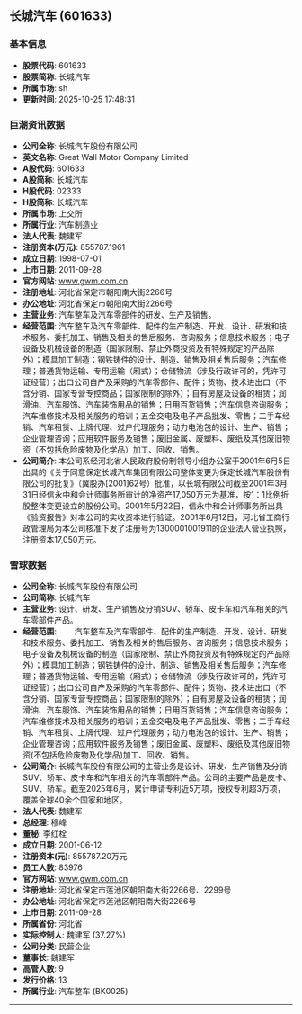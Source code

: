## 长城汽车 (601633)

### 基本信息

- **股票代码**: 601633
- **股票简称**: 长城汽车
- **所属市场**: sh
- **更新时间**: 2025-10-25 17:48:31

### 巨潮资讯数据

- **公司全称**: 长城汽车股份有限公司
- **英文名称**: Great Wall Motor Company Limited
- **A股代码**: 601633
- **A股简称**: 长城汽车
- **H股代码**: 02333
- **H股简称**: 长城汽车
- **所属市场**: 上交所
- **所属行业**: 汽车制造业
- **法人代表**: 魏建军
- **注册资本(万元)**: 855787.1961
- **成立日期**: 1998-07-01
- **上市日期**: 2011-09-28
- **官方网站**: www.gwm.com.cn
- **注册地址**: 河北省保定市朝阳南大街2266号
- **办公地址**: 河北省保定市朝阳南大街2266号
- **主营业务**: 汽车整车及汽车零部件的研发、生产及销售。
- **经营范围**: 汽车整车及汽车零部件、配件的生产制造、开发、设计、研发和技术服务、委托加工、销售及相关的售后服务、咨询服务；信息技术服务；电子设备及机械设备的制造（国家限制、禁止外商投资及有特殊规定的产品除外）；模具加工制造；钢铁铸件的设计、制造、销售及相关售后服务；汽车修理；普通货物运输、专用运输（厢式）；仓储物流（涉及行政许可的，凭许可证经营）；出口公司自产及采购的汽车零部件、配件；货物、技术进出口（不含分销、国家专营专控商品；国家限制的除外）；自有房屋及设备的租赁；润滑油、汽车服饰、汽车装饰用品的销售；日用百货销售；汽车信息咨询服务；汽车维修技术及相关服务的培训；五金交电及电子产品批发、零售；二手车经销、汽车租赁、上牌代理、过户代理服务；动力电池包的设计、生产、销售；企业管理咨询；应用软件服务及销售；废旧金属、废塑料、废纸及其他废旧物资（不包括危险废物及化学品）加工、回收、销售。
- **公司简介**: 本公司系经河北省人民政府股份制领导小组办公室于2001年6月5日出具的《关于同意保定长城汽车集团有限公司整体变更为保定长城汽车股份有限公司的批复》（冀股办[2001]62号）批准，以长城有限公司截至2001年3月31日经信永中和会计师事务所审计的净资产17,050万元为基准，按1：1比例折股整体变更设立的股份公司。2001年5月22日，信永中和会计师事务所出具《验资报告》对本公司的实收资本进行验证。2001年6月12日，河北省工商行政管理局为本公司核准下发了注册号为1300001001911的企业法人营业执照，注册资本17,050万元。

### 雪球数据

- **公司全称**: 长城汽车股份有限公司
- **公司简称**: 长城汽车
- **主营业务**: 设计、研发、生产销售及分销SUV、轿车、皮卡车和汽车相关的汽车零部件产品。
- **经营范围**: 　　汽车整车及汽车零部件、配件的生产制造、开发、设计、研发和技术服务、委托加工、销售及相关的售后服务、咨询服务；信息技术服务；电子设备及机械设备的制造（国家限制、禁止外商投资及有特殊规定的产品除外）；模具加工制造；钢铁铸件的设计、制造、销售及相关售后服务；汽车修理；普通货物运输、专用运输（厢式）；仓储物流（涉及行政许可的，凭许可证经营）；出口公司自产及采购的汽车零部件、配件；货物、技术进出口（不含分销、国家专营专控商品；国家限制的除外）；自有房屋及设备的租赁；润滑油、汽车服饰、汽车装饰用品的销售；日用百货销售；汽车信息咨询服务；汽车维修技术及相关服务的培训；五金交电及电子产品批发、零售；二手车经销、汽车租赁、上牌代理、过户代理服务；动力电池包的设计、生产、销售；企业管理咨询；应用软件服务及销售；废旧金属、废塑料、废纸及其他废旧物资(不包括危险废物及化学品)加工、回收、销售。
- **公司简介**: 长城汽车股份有限公司的主营业务是设计、研发、生产销售及分销SUV、轿车、皮卡车和汽车相关的汽车零部件产品。公司的主要产品是皮卡、SUV、轿车。截至2025年6月，累计申请专利近5万项，授权专利超3万项，覆盖全球40余个国家和地区。
- **法人代表**: 魏建军
- **总经理**: 穆峰
- **董秘**: 李红栓
- **成立日期**: 2001-06-12
- **注册资本(元)**: 855787.20万元
- **员工人数**: 83976
- **官方网站**: www.gwm.com.cn
- **注册地址**: 河北省保定市莲池区朝阳南大街2266号、2299号
- **办公地址**: 河北省保定市莲池区朝阳南大街2266号
- **上市日期**: 2011-09-28
- **所属省份**: 河北省
- **实际控制人**: 魏建军 (37.27%)
- **公司分类**: 民营企业
- **董事长**: 魏建军
- **高管人数**: 9
- **发行价格**: 13
- **所属行业**: 汽车整车 (BK0025)

---